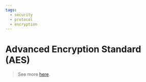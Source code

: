 ```yaml
---
tags:
  - security
  - protocol
  - encryption
---
```

# Advanced Encryption Standard (AES)

>See more [here](https://en.wikipedia.org/wiki/Advanced_Encryption_Standard).

